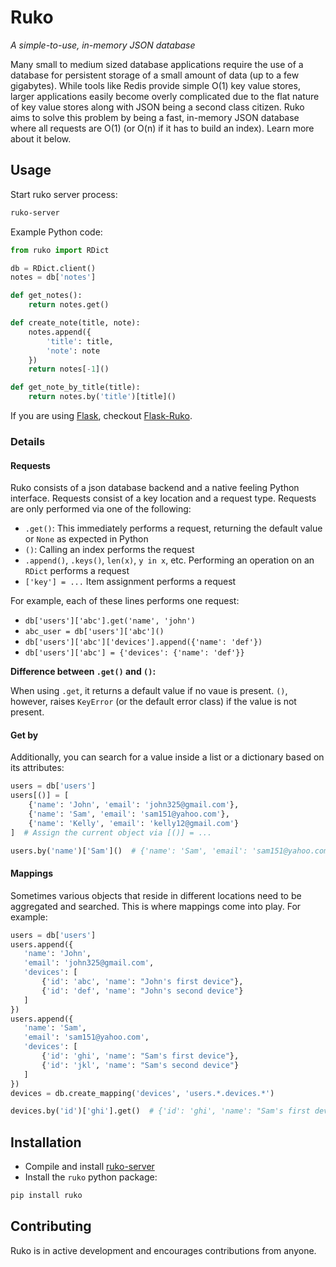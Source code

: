 # Ruko

*A simple-to-use, in-memory JSON database*

Many small to medium sized database applications require the use of a database for
persistent storage of a small amount of data (up to a few gigabytes). While tools like
Redis provide simple O(1) key value stores, larger applications easily become
overly complicated due to the flat nature of key value stores along with JSON being a second
class citizen. Ruko aims to solve this problem by being a fast, in-memory JSON database
where all requests are O(1) (or O(n) if it has to build an index). Learn more about it below.

## Usage

Start ruko server process:
```bash
ruko-server
```

Example Python code:
```python
from ruko import RDict

db = RDict.client()
notes = db['notes']

def get_notes():
    return notes.get()

def create_note(title, note):
    notes.append({
        'title': title,
        'note': note
    })
    return notes[-1]()

def get_note_by_title(title):
    return notes.by('title')[title]()
```

If you are using [Flask](https://palletsprojects.com/p/flask/), checkout [Flask-Ruko](https://github.com/rukodb/flask-ruko).

### Details

#### Requests

Ruko consists of a json database backend and a native feeling Python
interface. Requests consist of a key location and a request type. Requests
are only performed via one of the following:
 - `.get()`: This immediately performs a request, returning the default value or `None` as expected in Python
 - `()`: Calling an index performs the request
 - `.append()`, `.keys()`, `len(x)`, `y in x`, etc. Performing an operation on an  `RDict` performs a request
 - `['key'] = ...` Item assignment performs a request
 
 For example, each of these lines performs one request:
 
  - `db['users']['abc'].get('name', 'john')`
  - `abc_user = db['users']['abc']()`
  - `db['users']['abc']['devices'].append({'name': 'def'})`
  - `db['users']['abc'] = {'devices': {'name': 'def'}}`

**Difference between `.get()` and `()`:**

When using `.get`, it returns a default value if no vaue is present. `()`, however,
raises `KeyError` (or the default error class) if the value is not present.

#### Get by

Additionally, you can search for a value inside a list or a dictionary based on its attributes:

```python
users = db['users']
users[()] = [
    {'name': 'John', 'email': 'john325@gmail.com'},
    {'name': 'Sam', 'email': 'sam151@yahoo.com'},
    {'name': 'Kelly', 'email': 'kelly12@gmail.com'}
]  # Assign the current object via [()] = ...

users.by('name')['Sam']()  # {'name': 'Sam', 'email': 'sam151@yahoo.com'}
```
 
 #### Mappings
Sometimes various objects that reside in different locations need to be
aggregated and searched. This is where mappings come into play. For
example:

 ```python
users = db['users']
users.append({
    'name': 'John',
    'email': 'john325@gmail.com',
    'devices': [
        {'id': 'abc', 'name': "John's first device"},
        {'id': 'def', 'name': "John's second device"}
    ]
})
users.append({
    'name': 'Sam',
    'email': 'sam151@yahoo.com',
    'devices': [
        {'id': 'ghi', 'name': "Sam's first device"},
        {'id': 'jkl', 'name': "Sam's second device"}
    ]
})
devices = db.create_mapping('devices', 'users.*.devices.*')

devices.by('id')['ghi'].get()  # {'id': 'ghi', 'name': "Sam's first device"}
```

## Installation

 - Compile and install [ruko-server](https://github.com/rukodb/ruko-server_cpp)
 - Install the `ruko` python package:
 
 ```bash
 pip install ruko
 ```

## Contributing

Ruko is in active development and encourages contributions from anyone.
